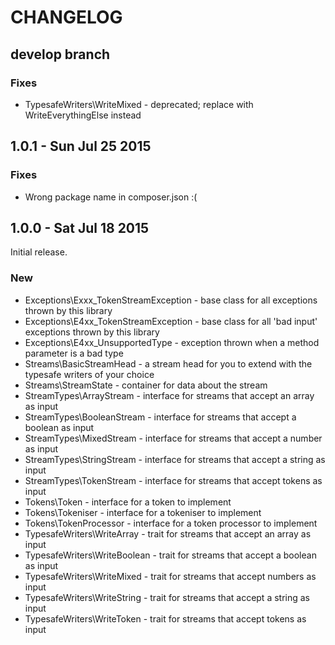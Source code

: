 # CHANGELOG

## develop branch

### Fixes

* TypesafeWriters\WriteMixed - deprecated; replace with WriteEverythingElse instead

## 1.0.1 - Sun Jul 25 2015

### Fixes

* Wrong package name in composer.json :(

## 1.0.0 - Sat Jul 18 2015

Initial release.

### New

* Exceptions\Exxx_TokenStreamException - base class for all exceptions thrown by this library
* Exceptions\E4xx_TokenStreamException - base class for all 'bad input' exceptions thrown by this library
* Exceptions\E4xx_UnsupportedType - exception thrown when a method parameter is a bad type
* Streams\BasicStreamHead - a stream head for you to extend with the typesafe writers of your choice
* Streams\StreamState - container for data about the stream
* StreamTypes\ArrayStream - interface for streams that accept an array as input
* StreamTypes\BooleanStream - interface for streams that accept a boolean as input
* StreamTypes\MixedStream - interface for streams that accept a number as input
* StreamTypes\StringStream - interface for streams that accept a string as input
* StreamTypes\TokenStream - interface for streams that accept tokens as input
* Tokens\Token - interface for a token to implement
* Tokens\Tokeniser - interface for a tokeniser to implement
* Tokens\TokenProcessor - interface for a token processor to implement
* TypesafeWriters\WriteArray - trait for streams that accept an array as input
* TypesafeWriters\WriteBoolean - trait for streams that accept a boolean as input
* TypesafeWriters\WriteMixed - trait for streams that accept numbers as input
* TypesafeWriters\WriteString - trait for streams that accept a string as input
* TypesafeWriters\WriteToken - trait for streams that accept tokens as input
